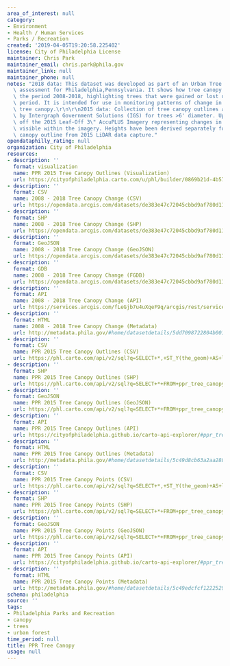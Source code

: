 ```yaml
---
area_of_interest: null
category:
- Environment
- Health / Human Services
- Parks / Recreation
created: '2019-04-05T19:20:58.225402'
license: City of Philadelphia License
maintainer: Chris Park
maintainer_email: chris.park@phila.gov
maintainer_link: null
maintainer_phone: null
notes: "2018 data: This dataset was developed as part of an Urban Tree Canopy (UTC)\
  \ assessment for Philadelphia,Pennsylvania. It shows how tree canopy changed during\
  \ the period 2008-2018, highlighting trees that were gained or lost during the 10-year\
  \ period. It is intended for use in monitoring patterns of change in Philadelphia,Pennsylvania\
  \ tree canopy.\r\n\r\n2015 data: Collection of tree canopy outlines and points generated\
  \ by Intergraph Government Solutions (IGS) for trees >6' diameter. Update generated\
  \ off the 2015 Leaf-Off 3\" AccuPLUS Imagery representing changes in tree canopy\
  \ visible within the imagery. Heights have been derived separately for each tree\
  \ canopy outline from 2015 LiDAR data capture."
opendataphilly_rating: null
organization: City of Philadelphia
resources:
- description: ''
  format: visualization
  name: PPR 2015 Tree Canopy Outlines (Visualization)
  url: https://cityofphiladelphia.carto.com/u/phl/builder/0869b21d-4b57-4910-9bb4-46a0509d6f14/embed
- description: ''
  format: CSV
  name: 2008 - 2018 Tree Canopy Change (CSV)
  url: https://opendata.arcgis.com/datasets/de383e47c72045cbbd9af780d1117ff3_0.csv
- description: ''
  format: SHP
  name: 2008 - 2018 Tree Canopy Change (SHP)
  url: https://opendata.arcgis.com/datasets/de383e47c72045cbbd9af780d1117ff3_0.zip
- description: ''
  format: GeoJSON
  name: 2008 - 2018 Tree Canopy Change (GeoJSON)
  url: https://opendata.arcgis.com/datasets/de383e47c72045cbbd9af780d1117ff3_0.geojson
- description: ''
  format: GDB
  name: 2008 - 2018 Tree Canopy Change (FGDB)
  url: https://opendata.arcgis.com/datasets/de383e47c72045cbbd9af780d1117ff3_0.gdb
- description: ''
  format: API
  name: 2008 - 2018 Tree Canopy Change (API)
  url: https://services.arcgis.com/fLeGjb7u4uXqeF9q/arcgis/rest/services/TreeCanopyChange_2008_2018/FeatureServer/0/query?outFields=*&where=1%3D1
- description: ''
  format: HTML
  name: 2008 - 2018 Tree Canopy Change (Metadata)
  url: http://metadata.phila.gov/#home/datasetdetails/5dd7098722804b0016de910e/representationdetails/5dd7098822804b0016de9112/
- description: ''
  format: CSV
  name: PPR 2015 Tree Canopy Outlines (CSV)
  url: https://phl.carto.com/api/v2/sql?q=SELECT+*,+ST_Y(the_geom)+AS+lat,+ST_X(the_geom)+AS+lng+FROM+ppr_tree_canopy_outlines_2015&filename=ppr_tree_canopy_outlines_2015&format=csv&skipfields=cartodb_id,the_geom,the_geom_webmercator
- description: ''
  format: SHP
  name: PPR 2015 Tree Canopy Outlines (SHP)
  url: https://phl.carto.com/api/v2/sql?q=SELECT+*+FROM+ppr_tree_canopy_outlines_2015&filename=ppr_tree_canopy_outlines_2015&format=shp&skipfields=cartodb_id
- description: ''
  format: GeoJSON
  name: PPR 2015 Tree Canopy Outlines (GeoJSON)
  url: https://phl.carto.com/api/v2/sql?q=SELECT+*+FROM+ppr_tree_canopy_outlines_2015&filename=ppr_tree_canopy_outlines_2015&format=geojson&skipfields=cartodb_id
- description: ''
  format: API
  name: PPR 2015 Tree Canopy Outlines (API)
  url: https://cityofphiladelphia.github.io/carto-api-explorer/#ppr_tree_canopy_outlines_2015
- description: ''
  format: HTML
  name: PPR 2015 Tree Canopy Outlines (Metadata)
  url: http://metadata.phila.gov/#home/datasetdetails/5c49d8cb63a2aa28893742e6/representationdetails/5c49d8cc63a2aa28893742eb/
- description: ''
  format: CSV
  name: PPR 2015 Tree Canopy Points (CSV)
  url: https://phl.carto.com/api/v2/sql?q=SELECT+*,+ST_Y(the_geom)+AS+lat,+ST_X(the_geom)+AS+lng+FROM+ppr_tree_canopy_points_2015&filename=ppr_tree_canopy_points_2015&format=csv&skipfields=cartodb_id,the_geom,the_geom_webmercator
- description: ''
  format: SHP
  name: PPR 2015 Tree Canopy Points (SHP)
  url: https://phl.carto.com/api/v2/sql?q=SELECT+*+FROM+ppr_tree_canopy_points_2015&filename=ppr_tree_canopy_points_2015&format=shp&skipfields=cartodb_id
- description: ''
  format: GeoJSON
  name: PPR 2015 Tree Canopy Points (GeoJSON)
  url: https://phl.carto.com/api/v2/sql?q=SELECT+*+FROM+ppr_tree_canopy_points_2015&filename=ppr_tree_canopy_points_2015&format=geojson&skipfields=cartodb_id
- description: ''
  format: API
  name: PPR 2015 Tree Canopy Points (API)
  url: https://cityofphiladelphia.github.io/carto-api-explorer/#ppr_tree_canopy_points_2015
- description: ''
  format: HTML
  name: PPR 2015 Tree Canopy Points (Metadata)
  url: http://metadata.phila.gov/#home/datasetdetails/5c49edcfcf1222529a2e3b32/representationdetails/5c49edcfcf1222529a2e3b36?ref=ref%3Dview_280_search%253Dcanopy%2526view_280_page%253D1
schema: philadelphia
source: ''
tags:
- Philadelphia Parks and Recreation
- canopy
- trees
- urban forest
time_period: null
title: PPR Tree Canopy
usage: null
---
```

